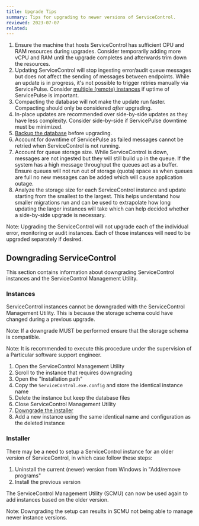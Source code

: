 ```yaml
---
title: Upgrade Tips
summary: Tips for upgrading to newer versions of ServiceControl.
reviewed: 2023-07-07
related:
---
```


1. Ensure the machine that hosts ServiceControl has sufficient CPU and RAM resources during upgrades. Consider temporarily adding more vCPU and RAM until the upgrade completes and afterwards trim down the resources.
1. Updating ServiceControl will stop ingesting error/audit queue messages but does not affect the sending of messages between endpoints. While an update is in progress, it's not possible to trigger retries manually via ServicePulse. Consider [multiple (remote) instances](/servicecontrol/servicecontrol-instances/remotes.md) if uptime of ServicePulse is important.
1. Compacting the database will not make the update run faster. Compacting should only be considered *after* upgrading.
1. In-place updates are recommended over side-by-side updates as they have less complexity. Consider side-by-side if ServicePulse downtime must be minimized.
1. [Backup the database](/servicecontrol/backup-sc-database.md) before upgrading.
1. Account for downtime of ServicePulse as failed messages cannot be retried when ServiceControl is not running.
1. Account for queue storage size. While ServiceControl is down, messages are not ingested but they will still build up in the queue. If the system has a high message throughput the queues act as a buffer. Ensure queues will not run out of storage (quota) space as when queues are full no new messages can be added which will cause application outage.
1. Analyze the storage size for each ServiceControl instance and update starting from the smallest to the largest. This helps understand how smaller migrations run and can be used to extrapolate how long updating the larger instances will take which can help decided whether a side-by-side upgrade is necessary.

Note: Upgrading the ServiceControl will not upgrade each of the individual error, monitoring or audit instances. Each of those instances will need to be upgraded separately if desired.

## Downgrading ServiceControl

This section contains information about downgrading ServiceControl instances and the ServiceControl Management Utility.

### Instances

ServiceControl instances cannot be downgraded with the ServiceControl Management Utility. This is because the storage schema could have changed during a previous upgrade.

Note: If a downgrade MUST be performed ensure that the storage schema is compatible.

Note: It is recommended to execute this procedure under the supervision of a Particular software support engineer.

1. Open the ServiceControl Management Utility
2. Scroll to the instance that requires downgrading
3. Open the "Installation path"
4. Copy the `ServiceControl.exe.config` and store the identical instance name
5. Delete the instance but keep the database files
6. Close ServiceControl Management Utility
7. [Downgrade the installer](#downgrading-servicecontrol-installer)
8. Add a new instance using the same identical name and configuration as the deleted instance

### Installer

There may be a need to setup a ServiceControl instance for an older version of ServiceControl, in which case follow these steps:

1. Uninstall the current (newer) version from Windows in "Add/remove programs"
2. Install the previous version

The ServiceControl Management Utility (SCMU) can now be used again to add instances based on the older version.

Note: Downgrading the setup can results in SCMU not being able to manage newer instance versions.
